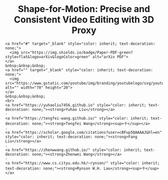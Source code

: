 <br />
<p align="center">
  <h1 align="center">
    <a href="https://yuhaoliu7456.github.io/Diff-Plugin/" target="_blank" style="color: inherit; text-decoration: none;">
      Shape-for-Motion: Precise and Consistent Video Editing with 3D Proxy
    </a>
  </h1>
  <p align="center">

    <a href="#" target="_blank" style="color: inherit; text-decoration: none;">
      <img src="https://img.shields.io/badge/Paper-PDF-green?style=flat&logo=arXiv&logoColor=green" alt="arXiv PDF">
    </a>
    &nbsp;&nbsp;&nbsp;
    <a href="" target="_blank" style="color: inherit; text-decoration: none;">
      <img src="https://www.gstatic.com/youtube/img/branding/youtubelogo/svg/youtubelogo.svg" alt="" width="70" height="20">
    </a>
    &nbsp;&nbsp;&nbsp;
    <br>
    <a href="https://yuhaoliu7456.github.io" style="color: inherit; text-decoration: none;"><strong>Yuhao Liu</strong></a> 
    ·
    <a href="https://tengfei-wang.github.io/" style="color: inherit; text-decoration: none;"><strong>Tengfei Wang</strong><sup>十</sup></a>
    .
    <a href="https://scholar.google.com/citations?user=cBFup5QAAAAJ&hl=en" style="color: inherit; text-decoration: none;"><strong>Fang Liu</strong></a>
    .
    <a href="https://zhenwwang.github.io/" style="color: inherit; text-decoration: none;"><strong>Zhenwei Wang</strong></a>
    ·
    <a href="https://www.cs.cityu.edu.hk/~rynson/" style="color: inherit; text-decoration: none;"><strong>Rynson W.H. Lau</strong><sup>十</sup></a>
  </p>
<br />
